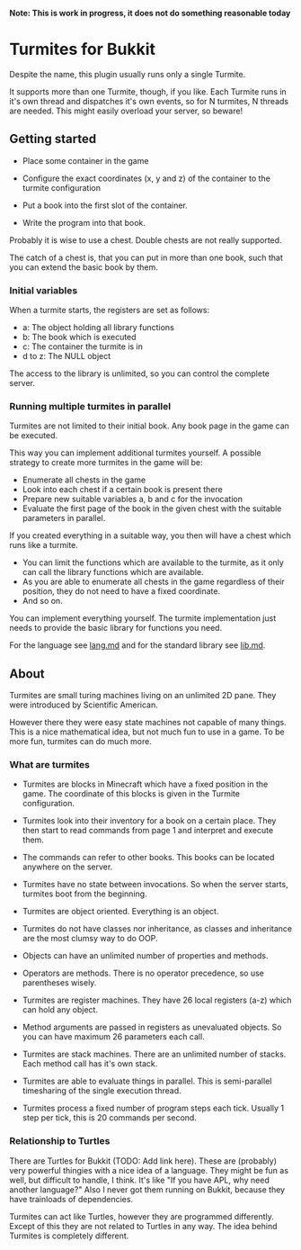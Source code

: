 **Note: This is work in progress, it does not do something reasonable today**

# Turmites for Bukkit

Despite the name, this plugin usually runs only a single Turmite.

It supports more than one Turmite, though, if you like.  Each Turmite runs in it's own thread and dispatches it's own events, so for N turmites, N threads are needed.  This might easily overload your server, so beware!


## Getting started

- Place some container in the game

- Configure the exact coordinates (x, y and z) of the container to the turmite configuration

- Put a book into the first slot of the container.

- Write the program into that book.

Probably it is wise to use a chest.  Double chests are not really supported.

The catch of a chest is, that you can put in more than one book, such that you can extend the basic book by them.

### Initial variables

When a turmite starts, the registers are set as follows:

- a: The object holding all library functions
- b: The book which is executed
- c: The container the turmite is in
- d to z: The NULL object

The access to the library is unlimited, so you can control the complete server.


### Running multiple turmites in parallel

Turmites are not limited to their initial book.  Any book page in the game can be executed.

This way you can implement additional turmites yourself.  A possible strategy to create more turmites in the game will be:

- Enumerate all chests in the game
- Look into each chest if a certain book is present there
- Prepare new suitable variables a, b and c for the invocation
- Evaluate the first page of the book in the given chest with the suitable parameters in parallel.

If you created everything in a suitable way, you then will have a chest which runs like a turmite.

- You can limit the functions which are available to the turmite, as it only can call the library functions which are available.
- As you are able to enumerate all chests in the game regardless of their position, they do not need to have a fixed coordinate.
- And so on.

You can implement everything yourself.  The turmite implementation just needs to provide the basic library for functions you need.

For the language see [lang.md](lang,md) and for the standard library see [lib.md](lib.md).


## About

Turmites are small turing machines living on an unlimited 2D pane.  They were introduced by Scientific American.

However there they were easy state machines not capable of many things.  This is a nice mathematical idea, but not much fun to use in a game.  To be more fun, turmites can do much more.


### What are turmites

- Turmites are blocks in Minecraft which have a fixed position in the game.  The coordinate of this blocks is given in the Turmite configuration.

- Turmites look into their inventory for a book on a certain place.  They then start to read commands from page 1 and interpret and execute them.

- The commands can refer to other books.  This books can be located anywhere on the server.

- Turmites have no state between invocations.  So when the server starts, turmites boot from the beginning.

- Turmites are object oriented.  Everything is an object.

- Turmites do not have classes nor inheritance, as classes and inheritance are the most clumsy way to do OOP.

- Objects can have an unlimited number of properties and methods.

- Operators are methods.  There is no operator precedence, so use parentheses wisely.

- Turmites are register machines.  They have 26 local registers (a-z) which can hold any object.

- Method arguments are passed in registers as unevaluated objects.  So you can have maximum 26 parameters each call.

- Turmites are stack machines.  There are an unlimited number of stacks.  Each method call has it's own stack.

- Turmites are able to evaluate things in parallel.  This is semi-parallel timesharing of the single execution thread.

- Turmites process a fixed number of program steps each tick.  Usually 1 step per tick, this is 20 commands per second.



### Relationship to Turtles

There are Turtles for Bukkit (TODO: Add link here).  These are (probably) very powerful thingies with a nice idea of a language.  They might be fun as well, but difficult to handle, I think.  It's like "If you have APL, why need another language?"  Also I never got them running on Bukkit, because they have trainloads of dependencies.

Turmites can act like Turtles, however they are programmed differently.  Except of this they are not related to Turtles in any way.  The idea behind Turmites is completely different.
